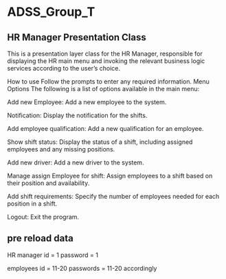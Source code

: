 # ADSS_Group_T

## HR Manager Presentation Class
This is a presentation layer class for the HR Manager, responsible for displaying the HR main menu and invoking the relevant business logic services according to the user’s choice.

How to use
Follow the prompts to enter any required information.
Menu Options
The following is a list of options available in the main menu:

Add new Employee: Add a new employee to the system.

Notification: Display the notification for the shifts.

Add employee qualification: Add a new qualification for an employee.

Show shift status: Display the status of a shift, including assigned employees and any missing positions.

Add new driver: Add a new driver to the system.

Manage assign Employee for shift: Assign employees to a shift based on their position and availability.

Add shift requirements: Specify the number of employees needed for each position in a shift.

Logout: Exit the program.

## pre reload data 
HR manager id = 1 password = 1

employees id = 11-20 passwords = 11-20 accordingly  
